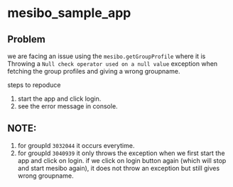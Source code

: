 # mesibo_sample_app

## Problem
we are facing an issue using the `mesibo.getGroupProfile` where it is Throwing a `Null check operator used on a null value` exception when fetching the group profiles and giving a wrong groupname.

steps to repoduce
1. start the app and click login.
2. see the error message in console.
## NOTE:
1. for groupId `3032044` it occurs everytime.
2. for groupId `3040939` it only throws the exception when we first start the app and click on login. if we click on login button again (which will stop and start mesibo again), it does not throw an exception but still gives wrong groupname.